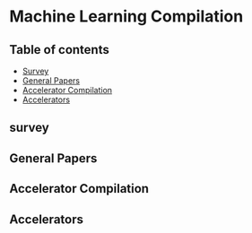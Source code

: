 # Machine Learning Compilation
## Table of contents
- [Survey](#survey)
- [General Papers](#general-papers)
- [Accelerator Compilation](#accelerator-compilation)
- [Accelerators](#accelerators)	
## survey

## General Papers

## Accelerator Compilation

## Accelerators
